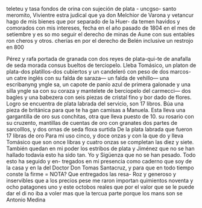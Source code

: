 teleteu y tasa fondos de orina con sujeción de plata - uncgso-
santo meromito,
Vivientre estra judical que ya don Melchior de Varona
y vetancur hago de mis bienes que por separado de la Huer-
da temen havidos y comorados con mis intereses, fecha
en el año pasado de 1804 en el mes de setiembre y es so
mo seguir el derecho de minas de Aune con sus entables ron
cheros y otros.
cherías en
por el derecho de Belén inclusive un restrojo en
800

Pérez y rafa portada de granada con dos reyes de plata-qui-te de anafalla de seda morada consus bueltos de terciopelo. Lleba Tomásico, un platon de plata-dos platillos-dos cubiertos y un candeleró con peso de dos marcos-un catre inglés con
su falda de saraza—
un falda de vehillo—
una escribanyng yngle
sa, un capote de panío azul de primera galonade y una silla yngle
sa con su coraza y mantelete de berciopelo del carmecci—
dos bagles y una babezera con seis piezas de cristal fino y bor
dado de flores. Logro se encuentra de plata labrada del servicio, son 17 libros. Búa una pieza de británica para que te ha gan camisas a Manuela. Esta lleva una gargantilla de oro
sus conchitas, otra que lleva puesto de 10. su rosario con su cruzento, mantillas de cuentas de oro con granates dos partes de sarcolllos, y dos ornas de seda floxa surtida De la plata labrada que fueron 17 libras de oro
Para mi uso cinco, y doce onzas y con la que do y lleva Tomásico que son once libras y cuatro onzas se completan las diez y siete. También quedan en mi poder los estribos de plata y Jiménez que no se han hallado todavía esto ha sido tan.
Yo y Sigüenza que no se han pesado. Todo esto ha seguido y en- tregados en mi presencia como caderno que soy de la casa y en la del Doctor Don Tomas Santacruz, y para que en todo tiempo conste la firme = NOTA? Que entregados las resa-
Roz y generoso y inservibles que a los precios pese me
raron importan quimientos noventa y ocho patagones uno y
este octobos reales que por el valor que se le puede dar el di
no iba a voler mas que la tercua parte porque los mans son
se
Antonio Medina
